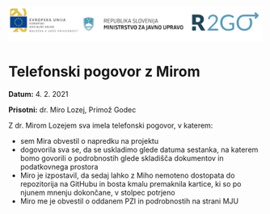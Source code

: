 ![](logos.png)

# Telefonski pogovor z Mirom

**Datum:** 4. 2. 2021

**Prisotni:** dr. Miro Lozej, Primož Godec 

Z dr. Mirom Lozejem sva imela telefonski pogovor, v katerem:
- sem Mira obvestil o napredku na projektu
- dogovorila sva se, da se uskladimo glede datuma sestanka, na katerem bomo govorili
  o podrobnostih glede skladišča dokumentov in podatkovnega prostora
- Miro je izpostavil, da sedaj lahko z Miho nemoteno dostopata do repozitorija
  na GitHubu in bosta kmalu premaknila kartice, ki so po njunem mnenju dokončane,
  v stolpec potrjeno
- Miro me je obvestil o oddanem PZI in podrobnostih na strani MJU
